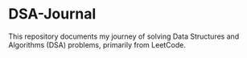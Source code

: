 # DSA-Journal
This repository documents my journey of solving Data Structures and Algorithms (DSA) problems, primarily from LeetCode.
